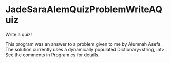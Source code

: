 # JadeSaraAlemQuizProblemWriteAQuiz
Write a quiz!

This program was an answer to a problem given to me by Alumnah Asefa.  
The solution currently uses a dynamically populated Dictionary<string, int>.  
See the comments in Program.cs for details.

